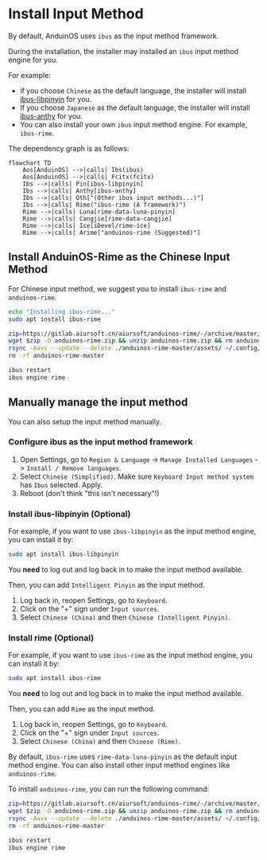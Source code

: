 # Install Input Method

By default, AnduinOS uses `ibus` as the input method framework.

During the installation, the installer may installed an `ibus` input method engine for you.

For example:

* if you choose `Chinese` as the default language, the installer will install [ibus-libpinyin](https://github.com/libpinyin/ibus-libpinyin) for you.
* If you choose `Japanese` as the default language, the installer will install [ibus-anthy](https://github.com/phuang/ibus-anthy) for you.
* You can also install your own `ibus` input method engine. For example, `ibus-rime`.

The dependency graph is as follows:

```mermaid
flowchart TD
    Aos[AnduinOS] -->|calls| Ibs(ibus)
    Aos[AnduinOS] -->|calls| Fcitx(fcitx)
    Ibs -->|calls| Pin[ibus-libpinyin]
    Ibs -->|calls| Anthy[ibus-anthy]
    Ibs -->|calls| Oth["(Other ibus input methods...)"]
    Ibs -->|calls| Rime("ibus-rime (A framework)")
    Rime -->|calls| Luna[rime-data-luna-pinyin]
    Rime -->|calls| Cangjie[rime-data-cangjie]
    Rime -->|calls| Ice[iDevel/rime-ice]
    Rime -->|calls| Arime["anduinos-rime (Suggested)"]
```

## Install AnduinOS-Rime as the Chinese Input Method

For Chinese input method, we suggest you to install `ibus-rime` and `anduinos-rime`.

```bash title="Install anduinos-rime"
echo "Installing ibus-rime..."
sudo apt install ibus-rime

zip=https://gitlab.aiursoft.cn/aiursoft/anduinos-rime/-/archive/master/anduinos-rime-master.zip
wget $zip -O anduinos-rime.zip && unzip anduinos-rime.zip && rm anduinos-rime.zip
rsync -Aavx --update --delete ./anduinos-rime-master/assets/ ~/.config/ibus/rime/
rm -rf anduinos-rime-master

ibus restart
ibus engine rime
```

## Manually manage the input method

You can also setup the input method manually.

### Configure ibus as the input method framework

1. Open Settings, go to `Region & Language` -> `Manage Installed Languages` -> `Install / Remove languages`.
2. Select `Chinese (Simplified)`. Make sure `Keyboard Input method system` has `Ibus` selected. Apply.
3. Reboot (don't think "this isn't necessary"!)

### Install ibus-libpinyin (Optional)

For example, if you want to use `ibus-libpinyin` as the input method engine, you can install it by:

```bash title="Install ibus-libpinyin"
sudo apt install ibus-libpinyin
```

You **need** to log out and log back in to make the input method available.

Then, you can add `Intelligent Pinyin` as the input method.

1. Log back in, reopen Settings, go to `Keyboard`.
2. Click on the "+" sign under `Input sources`.
3. Select `Chinese (China)` and then `Chinese (Intelligent Pinyin)`.

### Install rime (Optional)

For example, if you want to use `ibus-rime` as the input method engine, you can install it by:

```bash title="Install ibus-rime"
sudo apt install ibus-rime
```

You **need** to log out and log back in to make the input method available.

Then, you can add `Rime` as the input method.

1. Log back in, reopen Settings, go to `Keyboard`.
2. Click on the "+" sign under `Input sources`.
3. Select `Chinese (China)` and then `Chinese (Rime)`.

By default, `ibus-rime` uses `rime-data-luna-pinyin` as the default input method engine. You can also install other input method engines like `anduinos-rime`.

To install `anduinos-rime`, you can run the following command:

```bash title="Install anduinos-rime"
zip=https://gitlab.aiursoft.cn/aiursoft/anduinos-rime/-/archive/master/anduinos-rime-master.zip
wget $zip -O anduinos-rime.zip && unzip anduinos-rime.zip && rm anduinos-rime.zip
rsync -Aavx --update --delete ./anduinos-rime-master/assets/ ~/.config/ibus/rime/
rm -rf anduinos-rime-master

ibus restart
ibus engine rime
```
